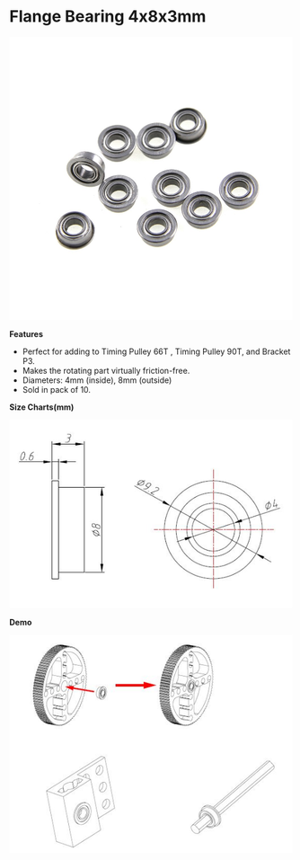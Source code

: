 # Flange Bearing 4x8x3mm

![](../../../../.gitbook/assets/0%20%2842%29.jpeg)

**Features**

* Perfect for adding to Timing Pulley 66T , Timing Pulley 90T, and Bracket P3.
* Makes the rotating part virtually friction-free.
* Diameters: 4mm \(inside\), 8mm \(outside\)
* Sold in pack of 10.

**Size Charts\(mm\)**

![](../../../../.gitbook/assets/1%20%2836%29.jpeg)

**Demo**

![](../../../../.gitbook/assets/2%20%2841%29.jpeg)

